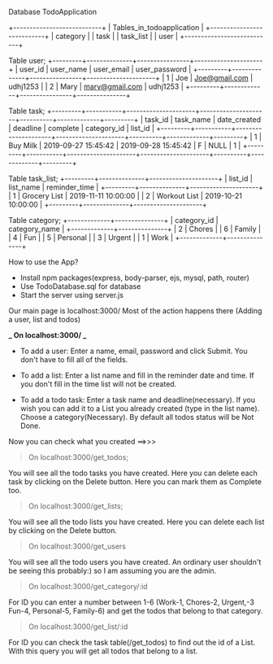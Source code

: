 Database TodoApplication

+---------------------------+
| Tables_in_todoapplication |
+---------------------------+
| category |
| task |
| task_list |
| user |
+---------------------------+

Table user;
+---------+--------------+----------------+---------------------+
| user_id | user_name | user_email | user_password |
+---------+--------------+----------------+---------------------+
| 1 | Joe | Joe@gmail.com | udhj1253 |
| 2 | Mary | mary@gmail.com | udhj1253 |
+---------+----------- --+----------------+---------------+

Table task;
+---------+-----------+---------------------+---------------------+----------+-------------+---------+
| task_id | task_name | date_created | deadline | complete | category_id | list_id |
+---------+-----------+---------------------+---------------------+----------+-------------+---------+
| 1 | Buy Milk | 2019-09-27 15:45:42 | 2019-09-28 15:45:42 | F | NULL | 1 |
+---------+-----------+---------------------+---------------------+----------+-------------+---------+

Table task_list;
+---------+--------------+---------------------+
| list_id | list_name | reminder_time |
+---------+--------------+---------------------+
| 1 | Grocery List | 2019-11-11 10:00:00 |
| 2 | Workout List | 2019-10-21 10:00:00 |
+---------+--------------+---------------------+

Table category;
+-------------+---------------+
| category_id | category_name |
+-------------+---------------+
| 2 | Chores |
| 6 | Family |
| 4 | Fun |
| 5 | Personal |
| 3 | Urgent |
| 1 | Work |
+-------------+---------------+

How to use the App?

- Install npm packages(express, body-parser, ejs, mysql, path, router)
- Use TodoDatabase.sql for database
- Start the server using server.js

Our main page is localhost:3000/ Most of the action happens there (Adding a user, list and todos)

**_ On localhost:3000/ _**

- To add a user:
  Enter a name, email, password and click Submit. You don't have to fill all of the fields.

- To add a list:
  Enter a list name and fill in the reminder date and time. If you don't fill in the time list will not be created.

- To add a todo task:
  Enter a task name and deadline(necessary).
  If you wish you can add it to a List you already created (type in the list name).
  Choose a category(Necessary).
  By default all todos status will be Not Done.

Now you can check what you created ==>>>

> On localhost:3000/get_todos;

You will see all the todo tasks you have created.
Here you can delete each task by clicking on the Delete button.
Here you can mark them as Complete too.

> On localhost:3000/get_lists;

You will see all the todo lists you have created.
Here you can delete each list by clicking on the Delete button.

> On localhost:3000/get_users

You will see all the todo users you have created.
An ordinary user shouldn't be seeing this probably:) so I am assuming you are the admin.

> On localhost:3000/get_category/:id

For ID you can enter a number between 1-6 (Work-1, Chores-2, Urgent,-3 Fun-4, Personal-5, Family-6) and get the todos that belong to that category.

> On localhost:3000/get_list/:id

For ID you can check the task table(/get_todos) to find out the id of a List. With this query you will get all todos that belong to a list.
